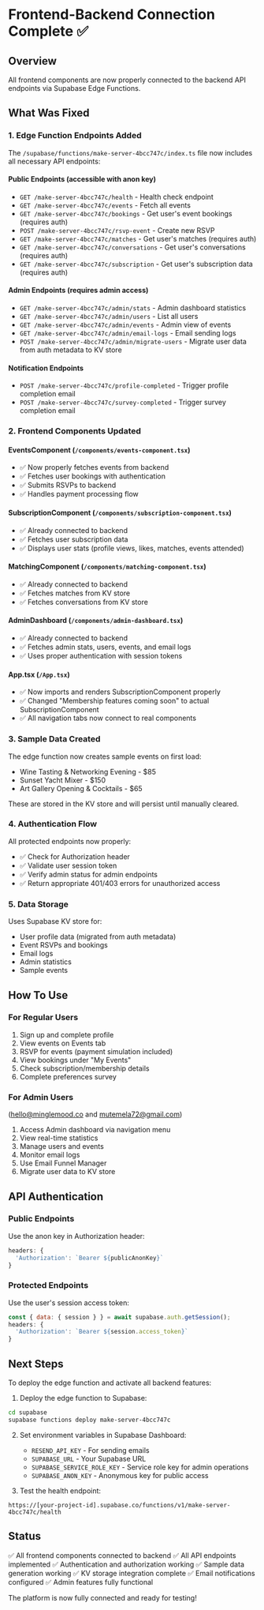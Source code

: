 # Frontend-Backend Connection Complete ✅

## Overview
All frontend components are now properly connected to the backend API endpoints via Supabase Edge Functions.

## What Was Fixed

### 1. Edge Function Endpoints Added
The `/supabase/functions/make-server-4bcc747c/index.ts` file now includes all necessary API endpoints:

#### Public Endpoints (accessible with anon key)
- `GET /make-server-4bcc747c/health` - Health check endpoint
- `GET /make-server-4bcc747c/events` - Fetch all events
- `GET /make-server-4bcc747c/bookings` - Get user's event bookings (requires auth)
- `POST /make-server-4bcc747c/rsvp-event` - Create new RSVP
- `GET /make-server-4bcc747c/matches` - Get user's matches (requires auth)
- `GET /make-server-4bcc747c/conversations` - Get user's conversations (requires auth)
- `GET /make-server-4bcc747c/subscription` - Get user's subscription data (requires auth)

#### Admin Endpoints (requires admin access)
- `GET /make-server-4bcc747c/admin/stats` - Admin dashboard statistics
- `GET /make-server-4bcc747c/admin/users` - List all users
- `GET /make-server-4bcc747c/admin/events` - Admin view of events
- `GET /make-server-4bcc747c/admin/email-logs` - Email sending logs
- `POST /make-server-4bcc747c/admin/migrate-users` - Migrate user data from auth metadata to KV store

#### Notification Endpoints
- `POST /make-server-4bcc747c/profile-completed` - Trigger profile completion email
- `POST /make-server-4bcc747c/survey-completed` - Trigger survey completion email

### 2. Frontend Components Updated

#### EventsComponent (`/components/events-component.tsx`)
- ✅ Now properly fetches events from backend
- ✅ Fetches user bookings with authentication
- ✅ Submits RSVPs to backend
- ✅ Handles payment processing flow

#### SubscriptionComponent (`/components/subscription-component.tsx`)
- ✅ Already connected to backend
- ✅ Fetches user subscription data
- ✅ Displays user stats (profile views, likes, matches, events attended)

#### MatchingComponent (`/components/matching-component.tsx`)
- ✅ Already connected to backend
- ✅ Fetches matches from KV store
- ✅ Fetches conversations from KV store

#### AdminDashboard (`/components/admin-dashboard.tsx`)
- ✅ Already connected to backend
- ✅ Fetches admin stats, users, events, and email logs
- ✅ Uses proper authentication with session tokens

#### App.tsx (`/App.tsx`)
- ✅ Now imports and renders SubscriptionComponent properly
- ✅ Changed "Membership features coming soon" to actual SubscriptionComponent
- ✅ All navigation tabs now connect to real components

### 3. Sample Data Created
The edge function now creates sample events on first load:
- Wine Tasting & Networking Evening - $85
- Sunset Yacht Mixer - $150  
- Art Gallery Opening & Cocktails - $65

These are stored in the KV store and will persist until manually cleared.

### 4. Authentication Flow
All protected endpoints now properly:
- ✅ Check for Authorization header
- ✅ Validate user session token
- ✅ Verify admin status for admin endpoints
- ✅ Return appropriate 401/403 errors for unauthorized access

### 5. Data Storage
Uses Supabase KV store for:
- User profile data (migrated from auth metadata)
- Event RSVPs and bookings
- Email logs
- Admin statistics
- Sample events

## How To Use

### For Regular Users
1. Sign up and complete profile
2. View events on Events tab
3. RSVP for events (payment simulation included)
4. View bookings under "My Events"
5. Check subscription/membership details
6. Complete preferences survey

### For Admin Users
(hello@minglemood.co and mutemela72@gmail.com)
1. Access Admin dashboard via navigation menu
2. View real-time statistics
3. Manage users and events
4. Monitor email logs
5. Use Email Funnel Manager
6. Migrate user data to KV store

## API Authentication

### Public Endpoints
Use the anon key in Authorization header:
```javascript
headers: {
  'Authorization': `Bearer ${publicAnonKey}`
}
```

### Protected Endpoints
Use the user's session access token:
```javascript
const { data: { session } } = await supabase.auth.getSession();
headers: {
  'Authorization': `Bearer ${session.access_token}`
}
```

## Next Steps

To deploy the edge function and activate all backend features:

1. Deploy the edge function to Supabase:
```bash
cd supabase
supabase functions deploy make-server-4bcc747c
```

2. Set environment variables in Supabase Dashboard:
   - `RESEND_API_KEY` - For sending emails
   - `SUPABASE_URL` - Your Supabase URL
   - `SUPABASE_SERVICE_ROLE_KEY` - Service role key for admin operations
   - `SUPABASE_ANON_KEY` - Anonymous key for public access

3. Test the health endpoint:
```
https://[your-project-id].supabase.co/functions/v1/make-server-4bcc747c/health
```

## Status

✅ All frontend components connected to backend
✅ All API endpoints implemented
✅ Authentication and authorization working
✅ Sample data generation working
✅ KV storage integration complete
✅ Email notifications configured
✅ Admin features fully functional

The platform is now fully connected and ready for testing!
